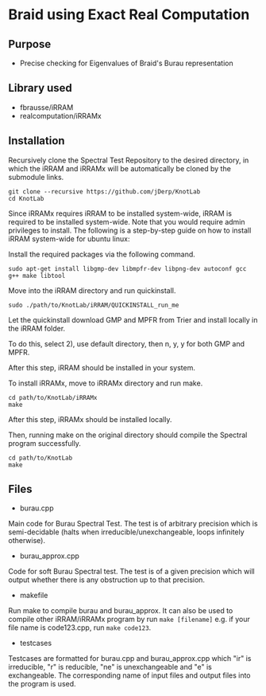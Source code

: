 # Braid using Exact Real Computation

## Purpose

- Precise checking for Eigenvalues of Braid's Burau representation 


## Library used

- fbrausse/iRRAM
- realcomputation/iRRAMx

## Installation

Recursively clone the Spectral Test Repository to the desired directory, in which the iRRAM and iRRAMx will be automatically be cloned by the submodule links. 

```
git clone --recursive https://github.com/jDerp/KnotLab
cd KnotLab
```

Since iRRAMx requires iRRAM to be installed system-wide, iRRAM is required to be installed system-wide. Note that you would require admin privileges to install. The following is a step-by-step guide on how to install iRRAM system-wide for ubuntu linux:

Install the required packages via the following command.

```
sudo apt-get install libgmp-dev libmpfr-dev libpng-dev autoconf gcc g++ make libtool
```

Move into the iRRAM directory and run quickinstall.

```
sudo ./path/to/KnotLab/iRRAM/QUICKINSTALL_run_me
```

Let the quickinstall download GMP and MPFR from Trier and install locally in the iRRAM folder.

To do this, select 2), use default directory, then n, y, y for both GMP and MPFR.

After this step, iRRAM should be installed in your system.

To install iRRAMx, move to iRRAMx directory and run make.

```
cd path/to/KnotLab/iRRAMx
make
```

After this step, iRRAMx should be installed locally.

Then, running make on the original directory should compile the Spectral program successfully.

```
cd path/to/KnotLab
make
```


## Files

- burau.cpp

Main code for Burau Spectral Test. The test is of arbitrary precision which is semi-decidable (halts when irreducible/unexchangeable, loops infinitely otherwise). 

- burau_approx.cpp

Code for soft Burau Spectral test. The test is of a given precision which will output whether there is any obstruction up to that precision.

- makefile

Run make to compile burau and burau_approx. It can also be used to compile other iRRAM/iRRAMx program by run ```make [filename]``` e.g. if your file name is code123.cpp, run ```make code123```.

- testcases

Testcases are formatted for burau.cpp and burau_approx.cpp which "ir" is irreducible, "r" is reducible, "ne" is unexchangeable and "e" is exchangeable.
The corresponding name of input files and output files into the program is used. 




  
